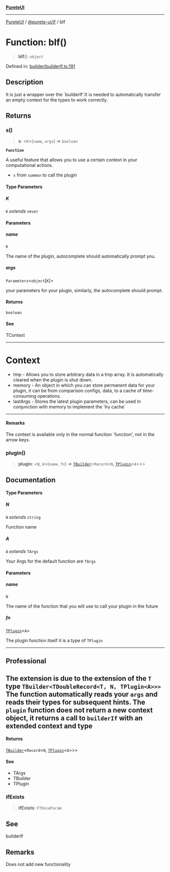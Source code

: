 [**PureteUI**](../../../README.md)

***

[PureteUI](../../../packages.md) / [@purete-ui/if](../README.md) / bIf

# Function: bIf()

> **bIf**(): `object`

Defined in: [builder/builderIf.ts:191](https://github.com/zerok-cell/PureteUI/blob/main/libs/if/src/lib/builder/builderIf.ts#L191)

## Description
It is just a wrapper over the `builderIf'.It is needed to automatically
transfer an empty context for the types to work correctly.

## Returns

### s()

> **s**: \<`K`\>(`name`, `args`) => `boolean`

**`Function`**

A useful feature that allows you to use a certain context in your
computational actions.
- `s` from `summon` to call the plugin

#### Type Parameters

##### K

`K` *extends* `never`

#### Parameters

##### name

`K`

The name of the plugin, autocomplete should automatically prompt you.

##### args

`Parameters`\<`object`\[`K`\]\>

your parameters for your plugin, similarly, the autocomplete should prompt.

#### Returns

`boolean`

#### See

TContext

---
# Context
- tmp - Allows you to store arbitrary data in a tmp array.
It is automatically cleared when the plugin is shut down.
- memory - An object in which you can store permanent data for
your plugin, it can be from comparison configs, data, to a cache of
time-consuming operations.
- lastArgs - Stores the latest plugin parameters, can be used in
conjunction with memory to implement the 'lru cache`

---

#### Remarks

The context is available only in the normal function
`function', not in the arrow keys.

### plugin()

> **plugin**: \<`N`, `A`\>(`name`, `fn`) => [`TBuilder`](../type-aliases/TBuilder.md)\<`Record`\<`N`, [`TPlugin`](../type-aliases/TPlugin.md)\<`A`\>\>\>

## Documentation

#### Type Parameters

##### N

`N` *extends* `string`

Function name

##### A

`A` *extends* `TArgs`

Your Args for the default function are `TArgs`

#### Parameters

##### name

`N`

The name of the function that you will use to call your plugin in the future

##### fn

[`TPlugin`](../type-aliases/TPlugin.md)\<`A`\>

The plugin function itself it is a type of `TPlugin`

---

## Professional
The extension is due to the extension of the `T` type
`TBuilder<TDoubleRecord<T, N, TPlugin<A>>>`  The function automatically
reads your `args` and reads their types for subsequent hints.
The `plugin` function does not return a new context object,
it returns a call to `builderIf` with an extended context and type
---

#### Returns

[`TBuilder`](../type-aliases/TBuilder.md)\<`Record`\<`N`, [`TPlugin`](../type-aliases/TPlugin.md)\<`A`\>\>\>

#### See

 - TArgs
 - TBuilder
 - TPlugin

### ifExists

> **ifExists**: `FTOnceParam`

## See

builderIf

## Remarks

Does not add new functionality
